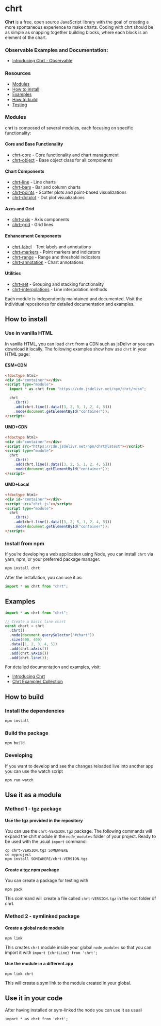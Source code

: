 # chrt

**Chrt** is a free, open source JavaScript library with the goal of creating a more spontaneous experience to make charts. Coding with chrt should be as simple as snapping together building blocks, where each block is an element of the chart.

### Observable Examples and Documentation:

- [Introducing Chrt - Observable](https://observablehq.com/@chrt/introducing-chrt?collection=@chrt/chrt)

### Resources

- [Modules](#modules)
- [How to install](#how-to-install)
- [Examples](#examples)
- [How to build](#how-to-build)
- [Testing](#testing)

### Modules

chrt is composed of several modules, each focusing on specific functionality:

#### Core and Base Functionality

- [chrt-core](https://github.com/chrt/chrt-core) - Core functionality and chart management
- [chrt-object](https://github.com/chrt/chrt-object) - Base object class for all components

#### Chart Components

- [chrt-line](https://github.com/chrt/chrt-line) - Line charts
- [chrt-bars](https://github.com/chrt/chrt-bars) - Bar and column charts
- [chrt-points](https://github.com/chrt/chrt-points) - Scatter plots and point-based visualizations
- [chrt-dotplot](https://github.com/chrt/chrt-dotplot) - Dot plot visualizations

#### Axes and Grid

- [chrt-axis](https://github.com/chrt/chrt-axis) - Axis components
- [chrt-grid](https://github.com/chrt/chrt-grid) - Grid lines

#### Enhancement Components

- [chrt-label](https://github.com/chrt/chrt-label) - Text labels and annotations
- [chrt-markers](https://github.com/chrt/chrt-markers) - Point markers and indicators
- [chrt-range](https://github.com/chrt/chrt-range) - Range and threshold indicators
- [chrt-annotation](https://github.com/chrt/chrt-annotation) - Chart annotations

#### Utilities

- [chrt-set](https://github.com/chrt/chrt-set) - Grouping and stacking functionality
- [chrt-interpolations](https://github.com/chrt/chrt-interpolations) - Line interpolation methods

Each module is independently maintained and documented. Visit the individual repositories for detailed documentation and examples.

## How to install

### Use in vanilla HTML

In vanilla HTML, you can load `chrt` from a CDN such as jsDelivr or you can download it locally. The following examples show how use `chrt` in your HTML page:

#### ESM+CDN

```html
<!doctype html>
<div id="container"></div>
<script type="module">
  import * as chrt from "https://cdn.jsdelivr.net/npm/chrt/+esm";

  chrt
    .Chrt()
    .add(chrt.line().data([3, 2, 5, 1, 2, 4, 5]))
    .node(document.getElementById("container"));
</script>
```

#### UMD+CDN

```html
<!doctype html>
<div id="container"></div>
<script src="https://cdn.jsdelivr.net/npm/chrt@latest"></script>
<script type="module">
  chrt
    .Chrt()
    .add(chrt.line().data([3, 2, 5, 1, 2, 4, 5]))
    .node(document.getElementById("container"));
</script>
```

#### UMD+Local

```html
<!doctype html>
<div id="container"></div>
<script src="chrt.js"></script>
<script type="module">
  chrt
    .Chrt()
    .add(chrt.line().data([3, 2, 5, 1, 2, 4, 5]))
    .node(document.getElementById("container"));
</script>
```

### Install from npm

If you’re developing a web application using Node, you can install `chrt` via yarn, npm, or your preferred package manager.

```bash
npm install chrt
```

After the installation, you can use it as:

```javascript
import * as chrt from "chrt";
```

## Examples

```js
import * as chrt from "chrt";

// Create a basic line chart
const chart = chrt
  .Chrt()
  .node(document.querySelector("#chart"))
  .size(600, 400)
  .data([1, 2, 3, 4, 5])
  .add(chrt.xAxis())
  .add(chrt.yAxis())
  .add(chrt.line());
```

For detailed documentation and examples, visit:

- [Introducing Chrt](https://observablehq.com/@chrt/introducing-chrt?collection=@chrt/chrt)
- [Chrt Examples Collection](https://observablehq.com/collection/@chrt/chrt)

## How to build

### Install the dependencies

```
npm install
```

### Build the package

```
npm build
```

### Developing

If you want to develop and see the changes reloaded live into another app you can use the watch script

```
npm run watch
```

## Use it as a module

### Method 1 - tgz package

#### Use the tgz provided in the repository

You can use the `chrt-VERSION.tgz` package. The following commands will expand the chrt module in the `node_modules` folder of your project. Ready to be used with the usual `import` command:

```
cp chrt-VERSION.tgz SOMEWHERE
cd myproject
npm install SOMEWHERE/chrt-VERSION.tgz
```

#### Create a tgz npm package

You can create a package for testing with

```
npm pack
```

This command will create a file called `chrt-VERSION.tgz` in the root folder of chrt.

### Method 2 - symlinked package

#### Create a global node module

```
npm link
```

This creates `chrt` module inside your global `node_modules` so that you can import it with `import {chrtLine} from 'chrt';`

#### Use the module in a different app

```
npm link chrt
```

This will create a sym link to the module created in your global.

## Use it in your code

After having installed or sym-linked the node you can use it as usual

```
import * as chrt from 'chrt';
```
